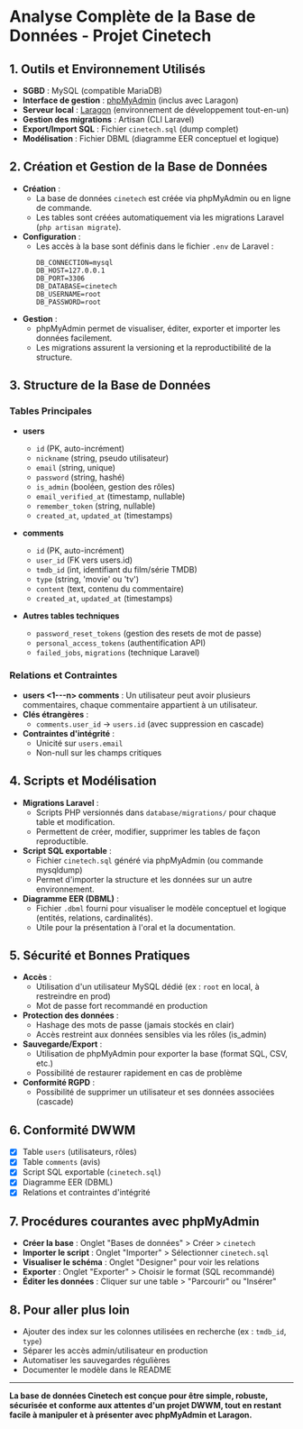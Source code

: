 # Analyse Complète de la Base de Données - Projet Cinetech

## 1. Outils et Environnement Utilisés

- **SGBD** : MySQL (compatible MariaDB)
- **Interface de gestion** : [phpMyAdmin](https://www.phpmyadmin.net/) (inclus avec Laragon)
- **Serveur local** : [Laragon](https://laragon.org/) (environnement de développement tout-en-un)
- **Gestion des migrations** : Artisan (CLI Laravel)
- **Export/Import SQL** : Fichier `cinetech.sql` (dump complet)
- **Modélisation** : Fichier DBML (diagramme EER conceptuel et logique)

## 2. Création et Gestion de la Base de Données

- **Création** :
  - La base de données `cinetech` est créée via phpMyAdmin ou en ligne de commande.
  - Les tables sont créées automatiquement via les migrations Laravel (`php artisan migrate`).
- **Configuration** :
  - Les accès à la base sont définis dans le fichier `.env` de Laravel :
    ```env
    DB_CONNECTION=mysql
    DB_HOST=127.0.0.1
    DB_PORT=3306
    DB_DATABASE=cinetech
    DB_USERNAME=root
    DB_PASSWORD=root
    ```
- **Gestion** :
  - phpMyAdmin permet de visualiser, éditer, exporter et importer les données facilement.
  - Les migrations assurent la versioning et la reproductibilité de la structure.

## 3. Structure de la Base de Données

### Tables Principales

- **users**
  - `id` (PK, auto-incrément)
  - `nickname` (string, pseudo utilisateur)
  - `email` (string, unique)
  - `password` (string, hashé)
  - `is_admin` (booléen, gestion des rôles)
  - `email_verified_at` (timestamp, nullable)
  - `remember_token` (string, nullable)
  - `created_at`, `updated_at` (timestamps)

- **comments**
  - `id` (PK, auto-incrément)
  - `user_id` (FK vers users.id)
  - `tmdb_id` (int, identifiant du film/série TMDB)
  - `type` (string, 'movie' ou 'tv')
  - `content` (text, contenu du commentaire)
  - `created_at`, `updated_at` (timestamps)

- **Autres tables techniques**
  - `password_reset_tokens` (gestion des resets de mot de passe)
  - `personal_access_tokens` (authentification API)
  - `failed_jobs`, `migrations` (technique Laravel)

### Relations et Contraintes

- **users <1---n> comments** : Un utilisateur peut avoir plusieurs commentaires, chaque commentaire appartient à un utilisateur.
- **Clés étrangères** :
  - `comments.user_id` → `users.id` (avec suppression en cascade)
- **Contraintes d'intégrité** :
  - Unicité sur `users.email`
  - Non-null sur les champs critiques

## 4. Scripts et Modélisation

- **Migrations Laravel** :
  - Scripts PHP versionnés dans `database/migrations/` pour chaque table et modification.
  - Permettent de créer, modifier, supprimer les tables de façon reproductible.
- **Script SQL exportable** :
  - Fichier `cinetech.sql` généré via phpMyAdmin (ou commande mysqldump)
  - Permet d'importer la structure et les données sur un autre environnement.
- **Diagramme EER (DBML)** :
  - Fichier `.dbml` fourni pour visualiser le modèle conceptuel et logique (entités, relations, cardinalités).
  - Utile pour la présentation à l'oral et la documentation.

## 5. Sécurité et Bonnes Pratiques

- **Accès** :
  - Utilisation d'un utilisateur MySQL dédié (ex : `root` en local, à restreindre en prod)
  - Mot de passe fort recommandé en production
- **Protection des données** :
  - Hashage des mots de passe (jamais stockés en clair)
  - Accès restreint aux données sensibles via les rôles (is_admin)
- **Sauvegarde/Export** :
  - Utilisation de phpMyAdmin pour exporter la base (format SQL, CSV, etc.)
  - Possibilité de restaurer rapidement en cas de problème
- **Conformité RGPD** :
  - Possibilité de supprimer un utilisateur et ses données associées (cascade)

## 6. Conformité DWWM

- [x] Table `users` (utilisateurs, rôles)
- [x] Table `comments` (avis)
- [x] Script SQL exportable (`cinetech.sql`)
- [x] Diagramme EER (DBML)
- [x] Relations et contraintes d'intégrité

## 7. Procédures courantes avec phpMyAdmin

- **Créer la base** : Onglet "Bases de données" > Créer > `cinetech`
- **Importer le script** : Onglet "Importer" > Sélectionner `cinetech.sql`
- **Visualiser le schéma** : Onglet "Designer" pour voir les relations
- **Exporter** : Onglet "Exporter" > Choisir le format (SQL recommandé)
- **Éditer les données** : Cliquer sur une table > "Parcourir" ou "Insérer"

## 8. Pour aller plus loin

- Ajouter des index sur les colonnes utilisées en recherche (ex : `tmdb_id`, `type`)
- Séparer les accès admin/utilisateur en production
- Automatiser les sauvegardes régulières
- Documenter le modèle dans le README

---

**La base de données Cinetech est conçue pour être simple, robuste, sécurisée et conforme aux attentes d'un projet DWWM, tout en restant facile à manipuler et à présenter avec phpMyAdmin et Laragon.** 